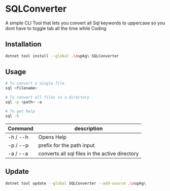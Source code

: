 # SQLConverter

A simple CLI Tool that lets you convert all Sql keywords to uppercase so you dont have to toggle tab all the time while Coding

## Installation
```bash
dotnet tool install --global .\nupkg\ SQLConverter
```

## Usage
```bash
# To convert a single file
sql <filename>

# To convert all files in a directory
sql -p <path> -a 

# To get help
sql -h
```
|Command|description|
|--|--|
|-h / --h| Opens Help|
|-p / --p | prefix for the path input|
|-a / --a | converts all sql files in the active directory|

## Update 
```bash
dotnet tool update --global SQLConverter --add-source .\nupkg\
```
